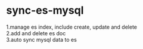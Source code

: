 # sync-es-mysql
1.manage es index, include create, update and delete  
2.add and delete es doc  
3.auto sync mysql data to es  
